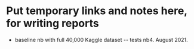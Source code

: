 # Put temporary links and notes here, for writing reports  

 * baseline nb with full 40,000 Kaggle dataset -- tests nb4. August 2021. 


